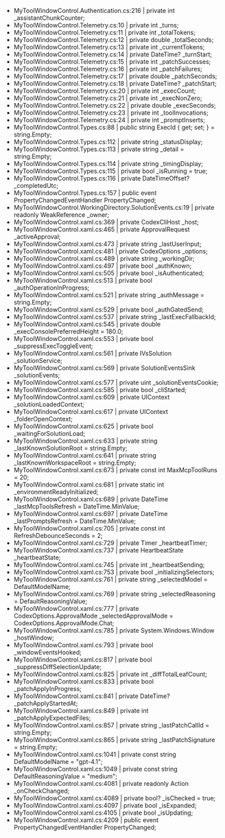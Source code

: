 - MyToolWindowControl.Authentication.cs:216 | private int _assistantChunkCounter;
- MyToolWindowControl.Telemetry.cs:10 | private int _turns;
- MyToolWindowControl.Telemetry.cs:11 | private int _totalTokens;
- MyToolWindowControl.Telemetry.cs:12 | private double _totalSeconds;
- MyToolWindowControl.Telemetry.cs:13 | private int _currentTokens;
- MyToolWindowControl.Telemetry.cs:14 | private DateTime? _turnStart;
- MyToolWindowControl.Telemetry.cs:15 | private int _patchSuccesses;
- MyToolWindowControl.Telemetry.cs:16 | private int _patchFailures;
- MyToolWindowControl.Telemetry.cs:17 | private double _patchSeconds;
- MyToolWindowControl.Telemetry.cs:18 | private DateTime? _patchStart;
- MyToolWindowControl.Telemetry.cs:20 | private int _execCount;
- MyToolWindowControl.Telemetry.cs:21 | private int _execNonZero;
- MyToolWindowControl.Telemetry.cs:22 | private double _execSeconds;
- MyToolWindowControl.Telemetry.cs:23 | private int _toolInvocations;
- MyToolWindowControl.Telemetry.cs:24 | private int _promptInserts;
- MyToolWindowControl.Types.cs:88 | public string ExecId { get; set; } = string.Empty;
- MyToolWindowControl.Types.cs:112 | private string _statusDisplay;
- MyToolWindowControl.Types.cs:113 | private string _detail = string.Empty;
- MyToolWindowControl.Types.cs:114 | private string _timingDisplay;
- MyToolWindowControl.Types.cs:115 | private bool _isRunning = true;
- MyToolWindowControl.Types.cs:116 | private DateTimeOffset? _completedUtc;
- MyToolWindowControl.Types.cs:157 | public event PropertyChangedEventHandler PropertyChanged;
- MyToolWindowControl.WorkingDirectory.SolutionEvents.cs:19 | private readonly WeakReference<MyToolWindowControl> _owner;
- MyToolWindowControl.xaml.cs:369 | private CodexCliHost _host;
- MyToolWindowControl.xaml.cs:465 | private ApprovalRequest _activeApproval;
- MyToolWindowControl.xaml.cs:473 | private string _lastUserInput;
- MyToolWindowControl.xaml.cs:481 | private CodexOptions _options;
- MyToolWindowControl.xaml.cs:489 | private string _workingDir;
- MyToolWindowControl.xaml.cs:497 | private bool _authKnown;
- MyToolWindowControl.xaml.cs:505 | private bool _isAuthenticated;
- MyToolWindowControl.xaml.cs:513 | private bool _authOperationInProgress;
- MyToolWindowControl.xaml.cs:521 | private string _authMessage = string.Empty;
- MyToolWindowControl.xaml.cs:529 | private bool _authGatedSend;
- MyToolWindowControl.xaml.cs:537 | private string _lastExecFallbackId;
- MyToolWindowControl.xaml.cs:545 | private double _execConsolePreferredHeight = 180.0;
- MyToolWindowControl.xaml.cs:553 | private bool _suppressExecToggleEvent;
- MyToolWindowControl.xaml.cs:561 | private IVsSolution _solutionService;
- MyToolWindowControl.xaml.cs:569 | private SolutionEventsSink _solutionEvents;
- MyToolWindowControl.xaml.cs:577 | private uint _solutionEventsCookie;
- MyToolWindowControl.xaml.cs:585 | private bool _cliStarted;
- MyToolWindowControl.xaml.cs:609 | private UIContext _solutionLoadedContext;
- MyToolWindowControl.xaml.cs:617 | private UIContext _folderOpenContext;
- MyToolWindowControl.xaml.cs:625 | private bool _waitingForSolutionLoad;
- MyToolWindowControl.xaml.cs:633 | private string _lastKnownSolutionRoot = string.Empty;
- MyToolWindowControl.xaml.cs:641 | private string _lastKnownWorkspaceRoot = string.Empty;
- MyToolWindowControl.xaml.cs:673 | private const int MaxMcpToolRuns = 20;
- MyToolWindowControl.xaml.cs:681 | private static int _environmentReadyInitialized;
- MyToolWindowControl.xaml.cs:689 | private DateTime _lastMcpToolsRefresh = DateTime.MinValue;
- MyToolWindowControl.xaml.cs:697 | private DateTime _lastPromptsRefresh = DateTime.MinValue;
- MyToolWindowControl.xaml.cs:705 | private const int RefreshDebounceSeconds = 2;
- MyToolWindowControl.xaml.cs:729 | private Timer _heartbeatTimer;
- MyToolWindowControl.xaml.cs:737 | private HeartbeatState _heartbeatState;
- MyToolWindowControl.xaml.cs:745 | private int _heartbeatSending;
- MyToolWindowControl.xaml.cs:753 | private bool _initializingSelectors;
- MyToolWindowControl.xaml.cs:761 | private string _selectedModel = DefaultModelName;
- MyToolWindowControl.xaml.cs:769 | private string _selectedReasoning = DefaultReasoningValue;
- MyToolWindowControl.xaml.cs:777 | private CodexOptions.ApprovalMode _selectedApprovalMode = CodexOptions.ApprovalMode.Chat;
- MyToolWindowControl.xaml.cs:785 | private System.Windows.Window _hostWindow;
- MyToolWindowControl.xaml.cs:793 | private bool _windowEventsHooked;
- MyToolWindowControl.xaml.cs:817 | private bool _suppressDiffSelectionUpdate;
- MyToolWindowControl.xaml.cs:825 | private int _diffTotalLeafCount;
- MyToolWindowControl.xaml.cs:833 | private bool _patchApplyInProgress;
- MyToolWindowControl.xaml.cs:841 | private DateTime? _patchApplyStartedAt;
- MyToolWindowControl.xaml.cs:849 | private int _patchApplyExpectedFiles;
- MyToolWindowControl.xaml.cs:857 | private string _lastPatchCallId = string.Empty;
- MyToolWindowControl.xaml.cs:865 | private string _lastPatchSignature = string.Empty;
- MyToolWindowControl.xaml.cs:1041 | private const string DefaultModelName = "gpt-4.1";
- MyToolWindowControl.xaml.cs:1049 | private const string DefaultReasoningValue = "medium";
- MyToolWindowControl.xaml.cs:4081 | private readonly Action<DiffTreeItem> _onCheckChanged;
- MyToolWindowControl.xaml.cs:4089 | private bool? _isChecked = true;
- MyToolWindowControl.xaml.cs:4097 | private bool _isExpanded;
- MyToolWindowControl.xaml.cs:4105 | private bool _isUpdating;
- MyToolWindowControl.xaml.cs:4209 | public event PropertyChangedEventHandler PropertyChanged;